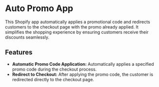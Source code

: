 # Auto Promo App

This Shopify app automatically applies a promotional code and redirects customers to the checkout page with the promo already applied. It simplifies the shopping experience by ensuring customers receive their discounts seamlessly.

## Features

- **Automatic Promo Code Application:** Automatically applies a specified promo code during the checkout process.
- **Redirect to Checkout:** After applying the promo code, the customer is redirected directly to the checkout page.
